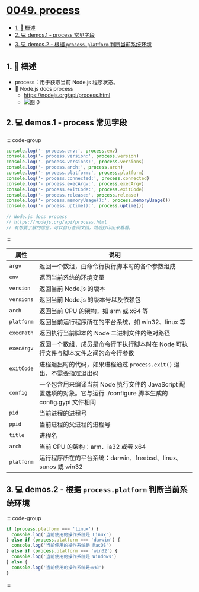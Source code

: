 # [0049. process](https://github.com/Tdahuyou/TNotes.nodejs/tree/main/notes/0049.%20process)

<!-- region:toc -->

- [1. 📝 概述](#1--概述)
- [2. 💻 demos.1 - process 常见字段](#2--demos1---process-常见字段)
- [3. 💻 demos.2 - 根据 `process.platform` 判断当前系统环境](#3--demos2---根据-processplatform-判断当前系统环境)

<!-- endregion:toc -->

## 1. 📝 概述

- process：用于获取当前 Node.js 程序状态。
- 🔗 Node.js docs process
  - https://nodejs.org/api/process.html
  - ![图 0](https://cdn.jsdelivr.net/gh/Tdahuyou/imgs@main/2025-04-06-15-08-14.png)

## 2. 💻 demos.1 - process 常见字段

::: code-group

```js [1.js]
console.log('- process.env:', process.env)
console.log('- process.version:', process.version)
console.log('- process.versions:', process.versions)
console.log('- process.arch:', process.arch)
console.log('- process.platform:', process.platform)
console.log('- process.connected:', process.connected)
console.log('- process.execArgv:', process.execArgv)
console.log('- process.exitCode:', process.exitCode)
console.log('- process.release:', process.release)
console.log('- process.memoryUsage():', process.memoryUsage())
console.log('- process.uptime():', process.uptime())

// Node.js docs process
// https://nodejs.org/api/process.html
// 有想要了解的信息，可以自行查阅文档，然后打印出来看看。
```

:::

| 属性 | 说明 |
| --- | --- |
| `argv` | 返回一个数组，由命令行执行脚本时的各个参数组成 |
| `env` | 返回当前系统的环境变量 |
| `version` | 返回当前 Node.js 的版本 |
| `versions` | 返回当前 Node.js 的版本号以及依赖包 |
| `arch` | 返回当前 CPU 的架构，如 arm 或 x64 等 |
| `platform` | 返回当前运行程序所在的平台系统，如 win32、linux 等 |
| `execPath` | 返回执行当前脚本的 Node 二进制文件的绝对路径 |
| `execArgv` | 返回一个数组，成员是命令行下执行脚本时在 Node 可执行文件与脚本文件之间的命令行参数 |
| `exitCode` | 进程退出时的代码，如果进程通过 `process.exit()` 退出，不需要指定退出码 |
| `config` | 一个包含用来编译当前 Node 执行文件的 JavaScript 配置选项的对象。它与运行 ./configure 脚本生成的 config.gypi 文件相同 |
| `pid` | 当前进程的进程号 |
| `ppid` | 当前进程的父进程的进程号 |
| `title` | 进程名 |
| `arch` | 当前 CPU 的架构：arm、ia32 或者 x64 |
| `platform` | 运行程序所在的平台系统：darwin、freebsd、linux、sunos 或 win32 |

## 3. 💻 demos.2 - 根据 `process.platform` 判断当前系统环境

::: code-group

```js [1.js]
if (process.platform === 'linux') {
  console.log('当前使用的操作系统是 Linux')
} else if (process.platform === 'darwin') {
  console.log('当前使用的操作系统是 MacOS')
} else if (process.platform === 'win32') {
  console.log('当前使用的操作系统是 Windows')
} else {
  console.log('当前使用的操作系统是未知')
}
```

:::
